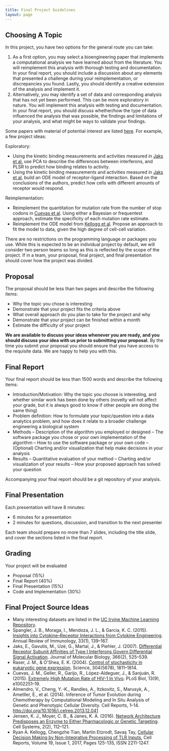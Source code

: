 ```yaml
---
title: Final Project Guidelines
layout: page
---
```


## Choosing A Topic

In this project, you have two options for the general route you can take:

1. As a first option, you may select a bioengineering paper that implements a computational analysis we have learned about from the literature. You will reimplement this analysis with thorough testing and documentation. In your final report, you should include a discussion about any elements that presented a challenge during your reimplementation, or discrepancies you found. Lastly, you should identify a creative extension of the analysis and implement it.
2. Alternatively, you may identify a set of data and corresponding analysis that has not yet been performed. This can be more exploratory in nature. You will implement this analysis with testing and documentation. In your final report, you should discuss whether/how the type of data influenced the analysis that was possible, the findings and limitations of your analysis, and what might be ways to validate your findings.

Some papers with material of potential interest are listed [here](#final-project-source-ideas). For example, a few project ideas:

Exploratory:
- Using the kinetic binding measurements and activities measured in [Jaks et al](http://doi.org/10.1016/j.jmb.2006.11.053), use PCA to describe the differences between interferons, and PLSR to predict how binding relates to activity.
- Using the kinetic binding measurements and activities measured in [Jaks et al](http://doi.org/10.1016/j.jmb.2006.11.053), build an ODE model of receptor-ligand interaction. Based on the conclusions of the authors, predict how cells with different amounts of receptor would respond.

Reimplementation:
- Reimplement the quantitation for mutation rate from the number of stop codons in [Cuevas et al](http://journals.plos.org/plosbiology/article?id=10.1371/journal.pbio.1002251#pbio.1002251.s011). Using either a Bayesian or frequentest approach, estimate the specificity of each mutation rate estimate.
- Reimplement the ODE model from [Kellogg et al](http://www.sciencedirect.com/science/article/pii/S2211124717303595?via%3Dihub). Propose an approach to fit the model to data, given the high degree of cell-cell variation.

There are no restrictions on the programming language or packages you use. While this is expected to be an individual project by default, we will consider two person teams so long as this is reflected by the scope of the project. If in a team, your proposal, final project, and final presentation should cover how the project was divided.

## Proposal

The proposal should be less than two pages and describe the following items:

- Why the topic you chose is interesting
- Demonstrate that your project fits the criteria above
- What overall approach do you plan to take for the project and why
- Demonstrate that your project can be finished within a month
- Estimate the difficulty of your project

**We are available to discuss your ideas whenever you are ready, and you should discuss your idea with us prior to submitting your proposal.** By the time you submit your proposal you should ensure that you have access to the requisite data. We are happy to help you with this.

## Final Report

Your final report should be less than 1500 words and describe the following items:

- Introduction/Motivation: Why the topic you choose is interesting, and whether similar work has been done by others (novelty will not affect your grade, but it is always good to know if other people are doing the same thing)
- Problem definition: How to formulate your topic/question into a data analytics problem, and how does it relate to a broader challenge engineering a biological system
- Methods
    – Description of the algorithm you employed or designed
    – The software package you chose or your own implementation of the algorithm
    – How to use the software package or your own code
    – (Optional) Charting and/or visualization that help make decisions in your analysis
- Results
    – Quantitative evaluation of your method
    – Charting and/or visualization of your results
    – How your proposed approach has solved your question

Accompanying your final report should be a git repository of your analysis.

## Final Presentation

Each presentation will have 8 minutes:
- 6 minutes for a presentation
- 2 minutes for questions, discussion, and transition to the next presenter

Each team should prepare no more than 7 slides, including the title slide, and cover the sections listed in the final report.

## Grading

Your project will be evaluated 

- Proposal (15%)
- Final Report (40%)
- Final Presentation (15%)
- Code and Implementation (30%)

## Final Project Source Ideas

- Many interesting datasets are listed in the [UC Irvine Machine Learning Repository](http://archive.ics.uci.edu/ml/).
- Spangler, J. B., Moraga, I., Mendoza, J. L., & Garcia, K. C. (2015). [Insights into Cytokine–Receptor Interactions from Cytokine Engineering](http://doi.org/10.1146/annurev-immunol-032713-120211). Annual Review of Immunology, 33(1), 139–167.
- Jaks, E., Gavutis, M., Uzè, G., Martal, J., & Piehler, J. (2007). [Differential Receptor Subunit Affinities of Type I Interferons Govern Differential Signal Activation](http://doi.org/10.1016/j.jmb.2006.11.053). Journal of Molecular Biology, 366(2), 525–539.
- Raser, J. M., & O'Shea, E. K. (2004). [Control of stochasticity in eukaryotic gene expression](http://doi.org/10.1126/science.1098641). Science, 304(5678), 1811–1814.
- Cuevas, J. M., Geller, R., Garijo, R., López-Aldeguer, J., & Sanjuán, R. (2015). [Extremely High Mutation Rate of HIV-1 In Vivo](http://doi.org/10.1371/journal.pbio.1002251). PLoS Biol, 13(9), e1002251–19.
- Almendro, V., Cheng, Y.-K., Randles, A., Itzkovitz, S., Marusyk, A., Ametller, E., et al. (2014). Inference of Tumor Evolution during Chemotherapy by Computational Modeling and In Situ Analysis of Genetic and Phenotypic Cellular Diversity. Cell Reports, 1–14. http://doi.org/10.1016/j.celrep.2013.12.041
- Jensen, K. J., Moyer, C. B., & Janes, K. A. (2016). [Network Architecture Predisposes an Enzyme to Either Pharmacologic or Genetic Targeting](http://doi.org/10.1016/j.cels.2016.01.012). Cell Systems, 2(2), 112–121. 
- Ryan A. Kellogg, Chengzhe Tian, Martin Etzrodt, Savaş Tay, [Cellular Decision Making by Non-Integrative Processing of TLR Inputs](http://dx.doi.org/10.1016/j.celrep.2017.03.027), Cell Reports, Volume 19, Issue 1, 2017, Pages 125-135, ISSN 2211-1247.
